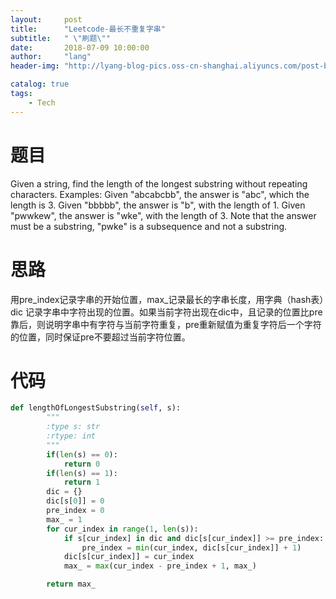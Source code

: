 ```yaml
---
layout:     post
title:      "Leetcode-最长不重复字串"
subtitle:   " \"刷题\""
date:       2018-07-09 10:00:00
author:     "lang"
header-img: "http://lyang-blog-pics.oss-cn-shanghai.aliyuncs.com/post-bg-2017/0330/170330.jpg"

catalog: true
tags:
    - Tech
---
```


# 题目

Given a string, find the length of the longest substring without repeating characters.
Examples:
Given "abcabcbb", the answer is "abc", which the length is 3.
Given "bbbbb", the answer is "b", with the length of 1.
Given "pwwkew", the answer is "wke", with the length of 3. Note that the answer must be a substring, "pwke" is a subsequence and not a substring.


# 思路

用pre_index记录字串的开始位置，max_记录最长的字串长度，用字典（hash表）dic 记录字串中字符出现的位置。如果当前字符出现在dic中，且记录的位置比pre靠后，则说明字串中有字符与当前字符重复，pre重新赋值为重复字符后一个字符的位置，同时保证pre不要超过当前字符位置。

# 代码

```Python
def lengthOfLongestSubstring(self, s):
        """
        :type s: str
        :rtype: int
        """
        if(len(s) == 0):
            return 0
        if(len(s) == 1):
            return 1
        dic = {}
        dic[s[0]] = 0
        pre_index = 0
        max_ = 1
        for cur_index in range(1, len(s)):
            if s[cur_index] in dic and dic[s[cur_index]] >= pre_index:
                pre_index = min(cur_index, dic[s[cur_index]] + 1)                          
            dic[s[cur_index]] = cur_index                
            max_ = max(cur_index - pre_index + 1, max_)

        return max_
```
